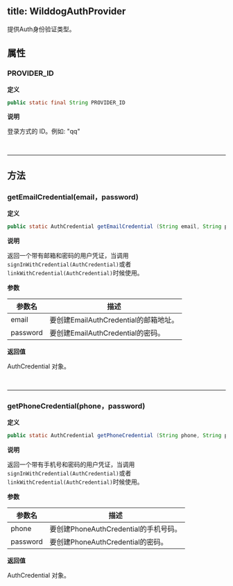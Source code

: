 title: WilddogAuthProvider
---
提供Auth身份验证类型。

## 属性

### PROVIDER_ID

**定义**

```java
public static final String PROVIDER_ID
```

**说明**

登录方式的 ID。例如: "qq"   


</br>

---
 ## 方法

 ### getEmailCredential(email，password)
 **定义**

 ```java
 public static AuthCredential getEmailCredential (String email, String password)
 ```

 **说明**

 返回一个带有邮箱和密码的用户凭证，当调用`signInWithCredential(AuthCredential)`或者`linkWithCredential(AuthCredential)`时候使用。

 **参数**


 参数名 | 描述
 --- | ---
 email | 要创建EmailAuthCredential的邮箱地址。
 password | 要创建EmailAuthCredential的密码。

 **返回值**

 AuthCredential 对象。

 </br>

---
### getPhoneCredential(phone，password)
 **定义**

  ```java
  public static AuthCredential getPhoneCredential (String phone, String password)
  ```

  **说明**

  返回一个带有手机号和密码的用户凭证，当调用`signInWithCredential(AuthCredential)`或者`linkWithCredential(AuthCredential)`时候使用。

  **参数**


  参数名 | 描述
  --- | ---
  phone | 要创建PhoneAuthCredential的手机号码。
  password | 要创建PhoneAuthCredential的密码。

  **返回值**

  AuthCredential 对象。

  </br>